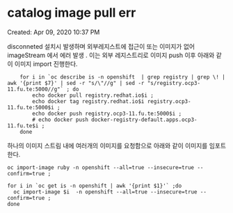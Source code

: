 # catalog  image pull err

Created: Apr 09, 2020 10:37 PM

disconneted 설치시 발생하며 외부레지스트에 접근이 또는 이미지가 없어 imageStream  에서 에러 발생 . 이는 외부 레지스트리로 이미지 push 이후 아래와 같이 이미지 import 진행한다.

		for i in `oc describe is -n openshift  | grep registry | grep \! | awk '{print $7}' | sed -r "s/\"//g" | sed -r "s/registry.ocp3-11.fu.te:5000//g"` ; do
	        echo docker pull registry.redhat.io$i ;
	        echo docker tag registry.redhat.io$i registry.ocp3-11.fu.te:5000$i ;
	        echo docker push registry.ocp3-11.fu.te:5000$i ;
	        # echo docker push docker-registry-default.apps.ocp3-11.fu.te$i ;
		done


하나의 이미지 스트림 내에 여러개의 이미지를 요청함으로 아래와 같이 이미지를 임포트 한다.

    oc import-image ruby -n openshift --all=true --insecure=true --confirm=true ;

    for i in `oc get is -n openshift | awk '{print $1}'` ;do  
      oc import-image $i  -n openshift --all=true --insecure=true --confirm=true ; 
    done
